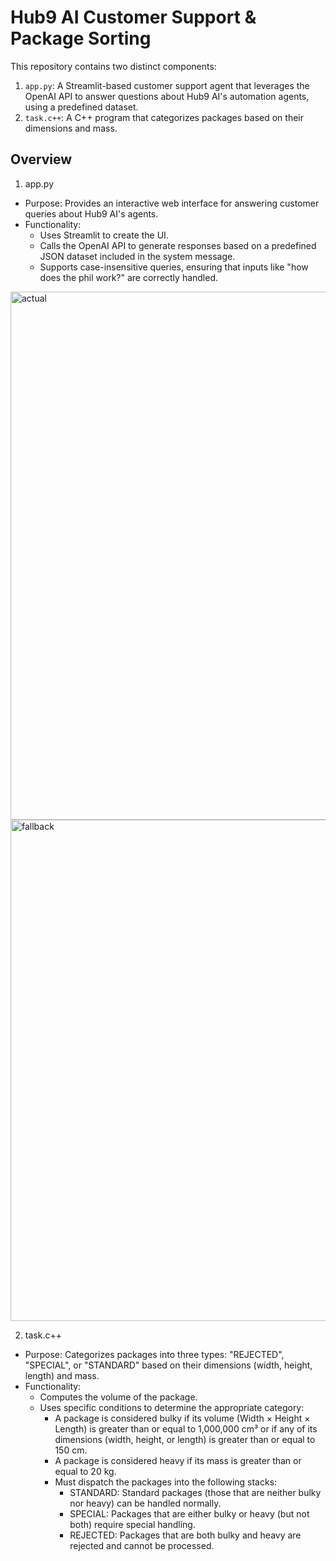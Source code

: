 # Hub9 AI Customer Support & Package Sorting

This repository contains two distinct components:
1. `app.py`: A Streamlit-based customer support agent that leverages the OpenAI API to answer questions about Hub9 AI's automation agents, using a predefined dataset.
2. `task.c++`: A C++ program that categorizes packages based on their dimensions and mass.

## Overview
1. app.py
  - Purpose:
      Provides an interactive web interface for answering customer queries about Hub9 AI's agents.
  - Functionality:
      - Uses Streamlit to create the UI.
      - Calls the OpenAI API to generate responses based on a predefined JSON dataset included in the system message.
      - Supports case-insensitive queries, ensuring that inputs like "how does the phil work?" are correctly handled.
   
<img width="845" alt="actual" src="https://github.com/user-attachments/assets/b43dd217-6dd1-4de4-9187-928451c21fe4" />

<img width="802" alt="fallback" src="https://github.com/user-attachments/assets/09617e37-1762-4362-bc06-c8406e12ebe6" />


2. task.c++
  - Purpose:
      Categorizes packages into three types: "REJECTED", "SPECIAL", or "STANDARD" based on their dimensions (width, height, length) and mass.
  - Functionality:
      - Computes the volume of the package.
      - Uses specific conditions to determine the appropriate category:
        - A package is considered bulky if its volume (Width × Height × Length) is greater than or equal to 1,000,000 cm³ or if any of its dimensions (width, height, or length) is greater than or equal to 150 cm.
        - A package is considered heavy if its mass is greater than or equal to 20 kg.
        - Must dispatch the packages into the following stacks:
            - STANDARD: Standard packages (those that are neither bulky nor heavy) can be handled normally.
            - SPECIAL: Packages that are either bulky or heavy (but not both) require special handling.
            - REJECTED: Packages that are both bulky and heavy are rejected and cannot be processed.
